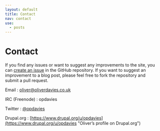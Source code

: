 ```yaml
---
layout: default
title: Contact
nav: contact
use:
  - posts
---
```

# Contact

If you find any issues or want to suggest any improvements to the site, you can [create an issue](https://github.com/opdavies/oliverdavies.co.uk/issues/new) in the GitHub repository. If you want to suggest an improvement to a blog post, please feel free to fork the repository and submit a pull request.

Email
: [oliver@oliverdavies.co.uk](mailto:oliver+contact@oliverdavies.co.uk?subject=Contact%20Oliver%20Davies)

IRC (Freenode)
: opdavies

Twitter
: [@opdavies](http://twitter.com/opdavies)

Drupal.org
: [https://www.drupal.org/u/opdavies](https://www.drupal.org/u/opdavies "Oliver’s profile on Drupal.org")
